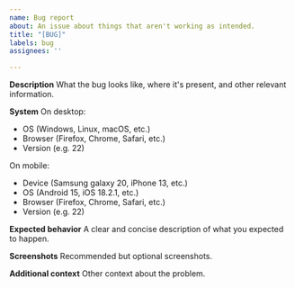 ```yaml
---
name: Bug report
about: An issue about things that aren't working as intended.
title: "[BUG]"
labels: bug
assignees: ''

---
```


**Description**
What the bug looks like, where it's present, and other relevant information.

**System**
On desktop:
* OS (Windows, Linux, macOS, etc.)
* Browser (Firefox, Chrome, Safari, etc.)
* Version (e.g. 22)

On mobile:
* Device (Samsung galaxy 20, iPhone 13, etc.)
* OS (Android 15, iOS 18.2.1, etc.)
* Browser (Firefox, Chrome, Safari, etc.)
* Version (e.g. 22)

**Expected behavior**
A clear and concise description of what you expected to happen.

**Screenshots**
Recommended but optional screenshots.

**Additional context**
Other context about the problem.
